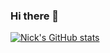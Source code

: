 ### Hi there 👋

[![Nick's GitHub stats](https://github-readme-stats.vercel.app/api?username=nicallennn)](https://github.com/anuraghazra/github-readme-stats)

<!--
**nicallennn/nicallennn** is a ✨ _special_ ✨ repository because its `README.md` (this file) appears on your GitHub profile.

Here are some ideas to get you started:

- 🔭 I’m currently working on ...
- 🌱 I’m currently learning ...
- 👯 I’m looking to collaborate on ...
- 🤔 I’m looking for help with ...
- 💬 Ask me about ...
- 📫 How to reach me: ...
- 😄 Pronouns: ...
- ⚡ Fun fact: ...
-->
